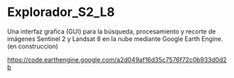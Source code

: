 # Explorador_S2_L8
Una interfaz grafica (GUI) para la búsqueda, procesamiento y recorte de imágenes Sentinel 2 y Landsat 8 en la nube mediante Google Earth Engine. (en construccion)

https://code.earthengine.google.com/a2d049af16d35c7576f72c0b933d0d2b
